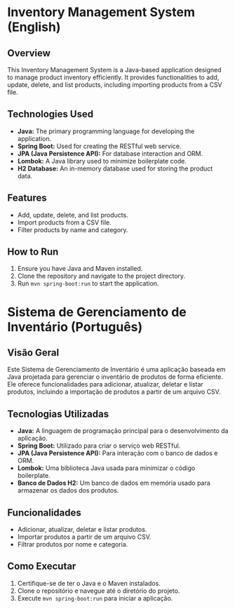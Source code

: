 # Inventory Management System (English)

## Overview
This Inventory Management System is a Java-based application designed to manage product inventory efficiently. It provides functionalities to add, update, delete, and list products, including importing products from a CSV file.

## Technologies Used
- **Java:** The primary programming language for developing the application.
- **Spring Boot:** Used for creating the RESTful web service.
- **JPA (Java Persistence API):** For database interaction and ORM.
- **Lombok:** A Java library used to minimize boilerplate code.
- **H2 Database:** An in-memory database used for storing the product data.

## Features
- Add, update, delete, and list products.
- Import products from a CSV file.
- Filter products by name and category.

## How to Run
1. Ensure you have Java and Maven installed.
2. Clone the repository and navigate to the project directory.
3. Run `mvn spring-boot:run` to start the application.

# Sistema de Gerenciamento de Inventário (Português)

## Visão Geral
Este Sistema de Gerenciamento de Inventário é uma aplicação baseada em Java projetada para gerenciar o inventário de produtos de forma eficiente. Ele oferece funcionalidades para adicionar, atualizar, deletar e listar produtos, incluindo a importação de produtos a partir de um arquivo CSV.

## Tecnologias Utilizadas
- **Java:** A linguagem de programação principal para o desenvolvimento da aplicação.
- **Spring Boot:** Utilizado para criar o serviço web RESTful.
- **JPA (Java Persistence API):** Para interação com o banco de dados e ORM.
- **Lombok:** Uma biblioteca Java usada para minimizar o código boilerplate.
- **Banco de Dados H2:** Um banco de dados em memória usado para armazenar os dados dos produtos.

## Funcionalidades
- Adicionar, atualizar, deletar e listar produtos.
- Importar produtos a partir de um arquivo CSV.
- Filtrar produtos por nome e categoria.

## Como Executar
1. Certifique-se de ter o Java e o Maven instalados.
2. Clone o repositório e navegue até o diretório do projeto.
3. Execute `mvn spring-boot:run` para iniciar a aplicação.

